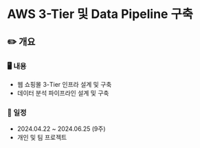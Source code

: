 # AWS 3-Tier 및 Data Pipeline 구축

## ✏️ 개요

### 🖥️ 내용
- 웹 쇼핑몰 3-Tier 인프라 설계 및 구축
- 데이터 분석 파이프라인 설계 및 구축
### 📆 일정
- 2024.04.22 ~ 2024.06.25 (9주)
- 개인 및 팀 프로젝트
